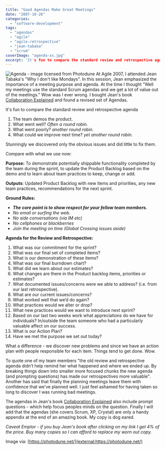 ```yaml
---
title: "Good Agendas Make Great Meetings"
date: "2007-10-26"
categories: 
  - "software-development"
tags: 
  - "agendas"
  - "agile"
  - "agile-retrospective"
  - "jean-tabaka"
  - "scrum"
coverImage: "agenda-xs.jpg"
excerpt: 'It's fun to compare the standard review and retrospective agenda 1. The team demos the'
---
```


![Agenda - image licensed from Photodune](src/content/blog/good-agendas-ma/images/agenda-xs.jpg) At Agile 2007, I attended Jean Tabaka's "Why I don't like Mondays". In this session, Jean emphasized the importance of a meeting purpose and agenda. At the time I thought "Well my meetings use the standard Scrum agendas and we get a lot of value out of the meetings." Wow was I ever wrong. I bought Jean's book [Collaboration Explained](external:https://www.amazon.com/Collaboration-Explained-Facilitation-Software-Development/dp/0321268776/&tag=notesfromatoo-20) and found a revised set of Agendas.

It's fun to compare the standard review and retrospective agenda

1. The team demos the product.
2. What went well? _Often a round robin._
3. What went poorly? _another round robin._
4. What could we improve next time? _yet another round robin._

Stunningly we discovered only the obvious issues and did little to fix them.

Compare with what we use now:

**Purpose:** To demonstrate potentially shippable functionality completed by the team during the sprint, to update the Product Backlog based on the demo and to learn about team practices to keep, change or add.

**Outputs**: Updated Product Backlog with new items and priorities, any new team practices, recommendations for the next sprint.

**Ground Rules:**

- **_The core point is to show respect for your fellow team members._**
- _No email or surfing the web._
- _No side conversations (via IM etc)_
- _No cellphones or blackberries_
- _Join the meeting on time (Global Crossing issues aside)_

**Agenda for the Review and Retrospective:**

1. What was our commitment for the sprint?
2. What was our final set of completed items?
3. What is our demonstration of these items?
4. What was our final burndown chart?
5. What did we learn about our estimates?
6. What changes are there in the Product backlog items, priorities or estimates?
7. What documented issues/concerns were we able to address? (i.e. from our last retrospective).
8. What are our current issues/concerns?
9. What worked well that we’d do again?
10. What practices would we alter or drop?
11. What new practices would we want to introduce next sprint?
12. Based on our last two weeks work what appreciations do we have for individuals? In/outside the team someone who had a particularly valuable affect on our success.
13. What is our Action Plan?
14. Have we met the purpose we set out today?

What a difference - we discover new problems and since we have an action plan with people responsible for each item. Things tend to get done. Wow.

To quote one of my team members "the old review and retrospective agenda didn’t help remind her what happened and where we ended up. By breaking things down into smaller more focused chunks the new agenda (and prompting questions) has made our retrospectives more valuable". Another has said that finally the planning meetings leave them with confidence that we've planned well. I just feel ashamed for having taken so long to discover I was running bad meetings.

The agendas in Jean's book [Collaboration Explained](external:https://www.amazon.com/Collaboration-Explained-Facilitation-Software-Development/dp/0321268776/&tag=notesfromatoo-20) also include prompt questions - which help focus peoples minds on the question. Finally I will add that the agendas (she covers Scrum, XP, Crystal) are only a handy appendix at the end of an amazing book. My copy is dog eared.

_Caveat Emptor - if you buy Jean's book after clicking on my link I get 4% of the price. Buy many copies so I can afford to replace my worn out copy._

Image via: [https://photodune.net/](external:https://photodune.net/)

